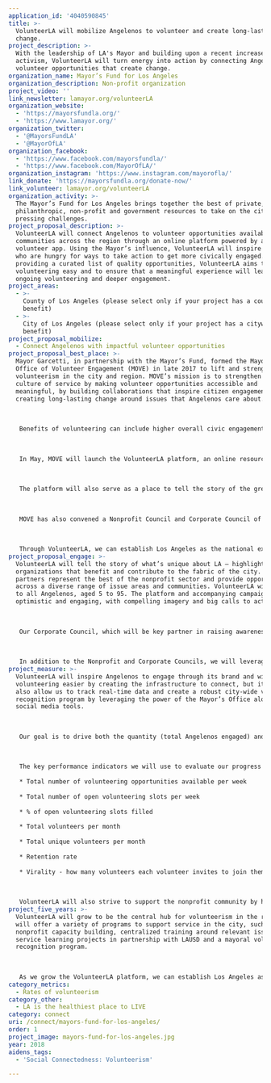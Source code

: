 ```yaml
---
application_id: '4040590845'
title: >-
  VolunteerLA will mobilize Angelenos to volunteer and create long-lasting
  change.
project_description: >-
  With the leadership of LA's Mayor and building upon a recent increase in local
  activism, VolunteerLA will turn energy into action by connecting Angelenos to
  volunteer opportunities that create change.
organization_name: Mayor’s Fund for Los Angeles
organization_description: Non-profit organization
project_video: ''
link_newsletter: lamayor.org/volunteerLA
organization_website:
  - 'https://mayorsfundla.org/'
  - 'https://www.lamayor.org/'
organization_twitter:
  - '@MayorsFundLA'
  - '@MayorOfLA'
organization_facebook:
  - 'https://www.facebook.com/mayorsfundla/'
  - 'https://www.facebook.com/MayorOfLA/'
organization_instagram: 'https://www.instagram.com/mayorofla/'
link_donate: 'https://mayorsfundla.org/donate-now/'
link_volunteer: lamayor.org/volunteerLA
organization_activity: >-
  The Mayor’s Fund for Los Angeles brings together the best of private,
  philanthropic, non-profit and government resources to take on the city’s most
  pressing challenges.
project_proposal_description: >-
  VolunteerLA will connect Angelenos to volunteer opportunities available in
  communities across the region through an online platform powered by a mobile
  volunteer app. Using the Mayor’s influence, VolunteerLA will inspire Angelenos
  who are hungry for ways to take action to get more civically engaged. By
  providing a curated list of quality opportunities, VolunteerLA aims to make
  volunteering easy and to ensure that a meaningful experience will lead to
  ongoing volunteering and deeper engagement.
project_areas:
  - >-
    County of Los Angeles (please select only if your project has a countywide
    benefit)
  - >-
    City of Los Angeles (please select only if your project has a citywide
    benefit)
project_proposal_mobilize:
  - Connect Angelenos with impactful volunteer opportunities
project_proposal_best_place: >-
  Mayor Garcetti, in partnership with the Mayor’s Fund, formed the Mayor’s
  Office of Volunteer Engagement (MOVE) in late 2017 to lift and strengthen
  volunteerism in the city and region. MOVE’s mission is to strengthen L.A.’s
  culture of service by making volunteer opportunities accessible and
  meaningful, by building collaborations that inspire citizen engagement, and by
  creating long-lasting change around issues that Angelenos care about.
   
    
   
   Benefits of volunteering can include higher overall civic engagement, improved health, skills development, and lower criminal activity. Volunteering makes our communities stronger and more resilient. Corporate-based volunteerism builds employee culture and is a key component to corporate social responsibility efforts. 
   
   
   
   In May, MOVE will launch the VolunteerLA platform, an online resource that includes a curated list of volunteer opportunities in order to easily connect Angelenos to opportunities that are available in local communities across the region and that build on a diverse collection of skills. The volunteer opportunities featured on the site will represent the best of Los Angeles with MOVE’s vetted nonprofit partners posting opportunities as they become available. The platform will be powered by Golden, the leading volunteer mobile app. The Golden app features technical capabilities that will allow MOVE to capture valuable data to best inform how to grow volunteerism in the city and the region. Golden aims to solve one key challenge of volunteering — recruiting and converting volunteers — by making signing up easy and fun with clear, engaging descriptions and real-time logistics (like automated sign-in). In addition, Golden includes a backend dashboard that tracks key metrics and analytics, including economic value of volunteer time logged, percentage of new versus returning volunteers, interests and search terms, and a zip code heat map. 
   
   
   
   The platform will also serve as a place to tell the story of the great work being done by volunteers from nonprofits, corporations and institutions across the city and region, and will provide space to acknowledge and thank partners. 
   
   
   
   MOVE has also convened a Nonprofit Council and Corporate Council of leading nonprofit organizations and companies from across the city to come together to support VolunteerLA. These groups serve as key advisors and give input on how MOVE can best support corporate programs and the needs of nonprofits in the region. Going forward, the Nonprofit Council and Corporate Council will partner with MOVE to launch other programs to strengthen the city’s culture of volunteerism.
   
   
   
   Through VolunteerLA, we can establish Los Angeles as the national example of how government, nonprofits, foundations, and companies can partner to productively address our local issues together.
project_proposal_engage: >-
  VolunteerLA will tell the story of what’s unique about LA — highlighting the
  organizations that benefit and contribute to the fabric of the city. Our
  partners represent the best of the nonprofit sector and provide opportunities
  across a diverse range of issue areas and communities. VolunteerLA will appeal
  to all Angelenos, aged 5 to 95. The platform and accompanying campaign will be
  optimistic and engaging, with compelling imagery and big calls to action.
   
   
   
   Our Corporate Council, which will be key partner in raising awareness about VolunteerLA, is made of up leaders from a diverse range of industries. 
   
   
   
   In addition to the Nonprofit and Corporate Councils, we will leverage additional partners and networks to engage Angelenos in VolunteerLA including the Department of Neighborhood Empowerment, the Mayor’s field representatives, city departments like Recreation and Parks and the Central Library, the Mayor’s Youth Council, LA City employees, including retired public servants and more.
project_measure: >-
  VolunteerLA will inspire Angelenos to engage through its brand and will make
  volunteering easier by creating the infrastructure to connect, but it will
  also allow us to track real-time data and create a robust city-wide volunteer
  recognition program by leveraging the power of the Mayor’s Office alongside
  social media tools. 
   
   
   
   Our goal is to drive both the quantity (total Angelenos engaged) and consistency (multiple instances of engagement per year) of volunteering in the city and region to not only meet but to exceed the national average. To help reach LA2050’s goal of a 65% volunteer rate by the year 2050, we aim to raise the volunteer participation rate from 19% to 26% over the next 5 years.
   
   
   
   The key performance indicators we will use to evaluate our progress and track our success, include: 
   
   * Total number of volunteering opportunities available per week
   
   * Total number of open volunteering slots per week
   
   * % of open volunteering slots filled
   
   * Total volunteers per month
   
   * Total unique volunteers per month
   
   * Retention rate
   
   * Virality - how many volunteers each volunteer invites to join them
   
   
   
   VolunteerLA will also strive to support the nonprofit community by helping to ensure that its needs are met through meaningful volunteer engagement. We will look at the percentage of available spots filled and monitor the ‘take rate’ of posted opportunities to give organizations feedback on how opportunities are presented.
project_five_years: >-
  VolunteerLA will grow to be the central hub for volunteerism in the region and
  will offer a variety of programs to support service in the city, such as
  nonprofit capacity building, centralized training around relevant issues,
  service learning projects in partnership with LAUSD and a mayoral volunteer
  recognition program.
   
   
   
   As we grow the VolunteerLA platform, we can establish Los Angeles as the model of how government, nonprofits, foundations, and companies can partner to productively address our local issues together using technology and collaboration.
category_metrics:
  - Rates of volunteerism
category_other:
  - LA is the healthiest place to LIVE
category: connect
uri: /connect/mayors-fund-for-los-angeles/
order: 1
project_image: mayors-fund-for-los-angeles.jpg
year: 2018
aidens_tags:
  - 'Social Connectedness: Volunteerism'

---
```


